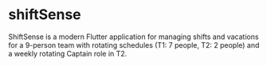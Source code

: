 # shiftSense
ShiftSense is a modern Flutter application for managing shifts and vacations for a 9-person team with rotating schedules (T1: 7 people, T2: 2 people) and a weekly rotating Captain role in T2.
